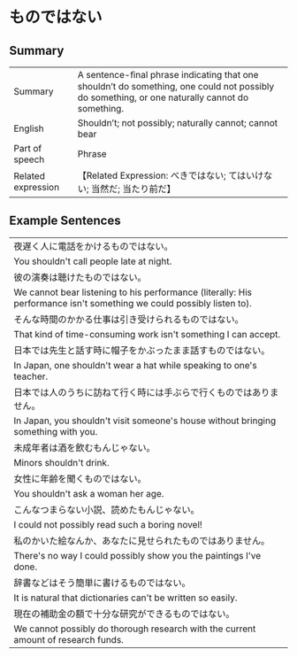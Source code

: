 # ものではない

## Summary

<table><tr>   <td>Summary</td>   <td>A sentence-ﬁnal phrase indicating that one shouldn’t do something, one could not possibly do something, or one naturally cannot do something.</td></tr><tr>   <td>English</td>   <td>Shouldn’t; not possibly; naturally cannot; cannot bear</td></tr><tr>   <td>Part of speech</td>   <td>Phrase</td></tr><tr>   <td>Related expression</td>   <td>【Related Expression: べきではない; てはいけない; 当然だ; 当たり前だ】</td></tr></table>

## Example Sentences

<table><tr><td>夜遅く人に電話をかけるものではない。</td></tr><tr><td>You shouldn't call people late at night.</td></tr><tr><td>彼の演奏は聴けたものではない。</td></tr><tr><td>We cannot bear listening to his performance (literally: His performance isn't something we could possibly listen to).</td></tr><tr><td>そんな時間のかかる仕事は引き受けられるものではない。</td></tr><tr><td>That kind of time-consuming work isn't something I can accept.</td></tr><tr><td>日本では先生と話す時に帽子をかぶったまま話すものではない。</td></tr><tr><td>In Japan, one shouldn't wear a hat while speaking to one's teacher.</td></tr><tr><td>日本では人のうちに訪ねて行く時には手ぶらで行くものではありません。</td></tr><tr><td>In Japan, you shouldn't visit someone's house without bringing something with you.</td></tr><tr><td>未成年者は酒を飲むもんじゃない。</td></tr><tr><td>Minors shouldn't drink.</td></tr><tr><td>女性に年齢を聞くものではない。</td></tr><tr><td>You shouldn't ask a woman her age.</td></tr><tr><td>こんなつまらない小説、読めたもんじゃない。</td></tr><tr><td>I could not possibly read such a boring novel!</td></tr><tr><td>私のかいた絵なんか、あなたに見せられたものではありません。</td></tr><tr><td>There's no way I could possibly show you the paintings I've done.</td></tr><tr><td>辞書などはそう簡単に書けるものではない。</td></tr><tr><td>It is natural that dictionaries can't be written so easily.</td></tr><tr><td>現在の補助金の額で十分な研究ができるものではない。</td></tr><tr><td>We cannot possibly do thorough research with the current amount of research funds.</td></tr></table>

